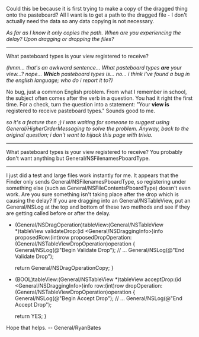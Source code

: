 Could this be because it is first trying to make a copy of the dragged thing onto the pasteboard?  All I want is to get a path to the dragged file - I don't actually need the data so any data copying is not necessary.

*As far as I know it only copies the path. When are you experiencing the delay? Upon dragging or dropping the files?*

----

What pasteboard types is your view registered to receive?

*(hmm... that's an awkward sentence... What pasteboard types **are** your view...? nope... **Which** pasteboard types is... no... i think i've found a bug in the english language; who do i report it to?)*

No bug, just a common English problem. From what I remember in school, the subject often comes after the verb in a question. You had it right the first time. For a check, turn the question into a statement: "Your **view is** registered to receive pasteboard types." Sounds good to me.

*so it's a feature then ;) i was waiting for someone to suggest using General/HigherOrderMessaging to solve the problem. Anyway, back to the original question; i don't want to hijack this page with trivia.*

----

What pasteboard types is your view registered to receive? You probably don't want anything but General/NSFilenamesPboardType.

----

I just did a test and large files work instantly for me. It appears that the Finder only sends General/NSFilenamesPboardType, so registering under something else (such as General/NSFileContentsPboardType) doesn't even work. Are you sure something isn't taking place after the drop which is causing the delay? If you are dragging into an General/NSTableView, put an General/NSLog at the top and bottom of these two methods and see if they are getting called before or after the delay.

    
- (General/NSDragOperation)tableView:(General/NSTableView *)tableView validateDrop:(id <General/NSDraggingInfo>)info
		proposedRow:(int)row proposedDropOperation:(General/NSTableViewDropOperation)operation
{
    General/NSLog(@"Begin Validate Drop");
    // ...
    General/NSLog(@"End Validate Drop");
    
    return General/NSDragOperationCopy;
}


    
- (BOOL)tableView:(General/NSTableView *)tableView acceptDrop:(id <General/NSDraggingInfo>)info
		row:(int)row dropOperation:(General/NSTableViewDropOperation)operation
{
    General/NSLog(@"Begin Accept Drop");
    // ...
    General/NSLog(@"End Accept Drop");

    return YES;
}


Hope that helps. -- General/RyanBates